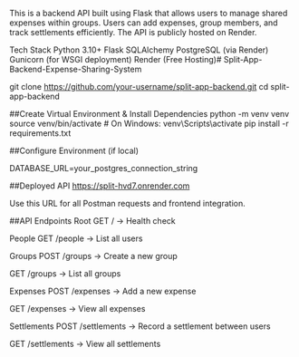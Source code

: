 This is a backend API built using Flask that allows users to manage shared expenses within groups. Users can add expenses, group members, and track settlements efficiently. The API is publicly hosted on Render.

Tech Stack
Python 3.10+
Flask
SQLAlchemy
PostgreSQL (via Render)
Gunicorn (for WSGI deployment)
Render (Free Hosting)# Split-App-Backend-Expense-Sharing-System


git clone https://github.com/your-username/split-app-backend.git
cd split-app-backend


##Create Virtual Environment & Install Dependencies
python -m venv venv
source venv/bin/activate  # On Windows: venv\Scripts\activate
pip install -r requirements.txt



##Configure Environment (if local)

DATABASE_URL=your_postgres_connection_string


##Deployed API https://split-hvd7.onrender.com

Use this URL for all Postman requests and frontend integration.



##API Endpoints
 Root
GET / → Health check

People
GET /people → List all users

 Groups
POST /groups → Create a new group

GET /groups → List all groups

 Expenses
POST /expenses → Add a new expense

GET /expenses → View all expenses

 Settlements
POST /settlements → Record a settlement between users

GET /settlements → View all settlements
